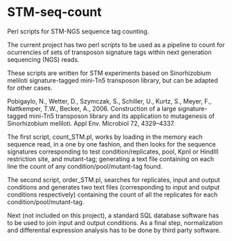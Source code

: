 # STM-seq-count
Perl scripts for STM-NGS sequence tag counting.

The current project has two perl scripts to be used as a pipeline to count for ocurrencies  of sets of transposon signature tags within next generation sequencing (NGS) reads. 

These scripts are written for STM experiments based on Sinorhizobium meliloti signature-tagged mini-Tn5 transposon library, but can be adapted for other cases.

Pobigaylo, N., Wetter, D., Szymczak, S., Schiller, U., Kurtz, S., Meyer, F., Nattkemper, T.W., Becker, A., 2006. Construction of a large signature-tagged mini-Tn5 transposon library and its application to mutagenesis of Sinorhizobium meliloti. Appl Env. Microbiol 72, 4329–4337.

The first script, count_STM.pl, works by loading in the memory each sequence read, in a one by one fashion, and then looks for the sequence signatures corresponding to test condition/replicates, pool, KpnI or HindIII restriction site, and mutant-tag; generating a text file containing on each line the count of any condition/pool/mutant-tag found. 

The second script, order_STM.pl, searches for replicates, input and output conditions and generates two text files (corresponding to input and output conditions respectively) containing the count of all the replicates for each condition/pool/mutant-tag. 

Next (not included on this project), a standard SQL database software has to be used to join input and output conditions. As a final step, normalization and differential expression analysis has to be done by third party software. 
